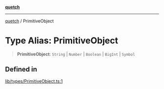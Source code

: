 [**quetch**](../README.md)

***

[quetch](../README.md) / PrimitiveObject

# Type Alias: PrimitiveObject

> **PrimitiveObject**: `String` \| `Number` \| `Boolean` \| `BigInt` \| `Symbol`

## Defined in

[lib/types/PrimitiveObject.ts:1](https://github.com/nevoland/quetch/blob/74684cd5cd1bd7a08980d4ce305ecc4be0c3e8b8/lib/types/PrimitiveObject.ts#L1)

